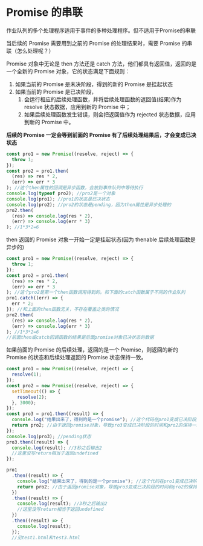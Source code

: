 # Promise 的串联

作业队列的多个处理程序适用于事件的多种处理程序。但不适用于Promise的串联

当后续的 Promise 需要用到之前的 Promise 的处理结果时，需要 Promise 的串联（怎么处理呢？）

Promise 对象中无论是 then 方法还是 catch 方法，他们都具有返回值，返回的是一个全新的 Promise 对象，它的状态满足下面规则：
1. 如果当前的 Promise 是未决阶段，得到的新的 Promise 是挂起状态
2. 如果当前的 Promise 是已决阶段，
   1. 会运行相应的后续处理函数，并将后续处理函数的返回值(结果)作为 resolve 状态数据，应用到新的 Promise 中；
   2. 如果后续处理函数发生错误，则会把返回值作为 rejected 状态数据，应用到新的 Promise 中。

**后续的 Promise 一定会等到前面的 Promise 有了后续处理结果后，才会变成已决状态**

```js
const pro1 = new Promise((resolve, reject) => {
  throw 1;
});
const pro2 = pro1.then(
  (res) => res * 2,
  (err) => err * 3
); //这个then属性的回调是异步函数，会放到事件队列中等待执行
console.log(typeof pro2); //pro2是一个对象
console.log(pro1); //pro1的状态是已决状态
console.log(pro2); //pro2的状态是pending，因为then属性是异步处理的
pro2.then(
  (res) => console.log(res * 2),
  (err) => console.log(err * 3)
); //1*3*2=6
```

then 返回的 Promise 对象一开始一定是挂起状态(因为 thenable 后续处理函数是异步的)

```js
const pro1 = new Promise((resolve, reject) => {
  throw 1;
});
const pro2 = pro1.then(
  (res) => res * 2,
  (err) => err * 3
); //这个pro2是第一个then函数调用得到的。和下面的catch函数属于不同的作业队列
pro1.catch((err) => {
  err * 2;
}); //和上面的then函数无关，不存在覆盖之类的情况
pro2.then(
  (res) => console.log(res * 2),
  (err) => console.log(err * 3)
); //1*3*2=6
//前面then或catch回调函数的结果是后面promise对象已决状态的数据
```

如果前面的 Promise 的后续处理，返回的是一个 Promise，则返回的新的 Promise 的状态和后续处理返回的 Promise 状态保持一致。

```js
const pro1 = new Promise((resolve, reject) => {
  resolve(1);
});
const pro2 = new Promise((resolve, reject) => {
  setTimeout(() => {
    resolve(2);
  }, 3000);
});
const pro3 = pro1.then((result) => {
  console.log("结果出来了，得到的是一个promise"); //这个代码在pro1变成已决阶段后就会运行
  return pro2; //由于返回promise对象，导致pro3变成已决阶段的时间和pro2的保持一致
});
console.log(pro3); //pending状态
pro3.then((result) => {
  console.log(result); //3秒之后输出2
  //这里没写return相当于返回undefined
});

pro1
  .then((result) => {
    console.log("结果出来了，得到的是一个promise"); //这个代码在pro1变成已决阶段后就会运行
    return pro2; //由于返回promise对象，导致pro3变成已决阶段的时间和pro2的保持一致
  })
  .then((result) => {
    console.log(result); //3秒之后输出2
    //这里没写return相当于返回undefined
  })
  .then((result) => {
    console.log(result);
  });
  //见test1.html和test3.html
```
